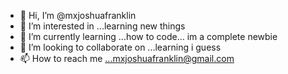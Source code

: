 - 👋 Hi, I’m @mxjoshuafranklin
- 👀 I’m interested in ...learning new things
- 🌱 I’m currently learning ...how to code... im a complete newbie 
- 💞️ I’m looking to collaborate on ...learning i guess 
- 📫 How to reach me ...mxjoshuafranklin@gmail.com 

<!---
mxjoshuafranklin/mxjoshuafranklin is a ✨ special ✨ repository because its `README.md` (this file) appears on your GitHub profile.
You can click the Preview link to take a look at your changes.
--->
